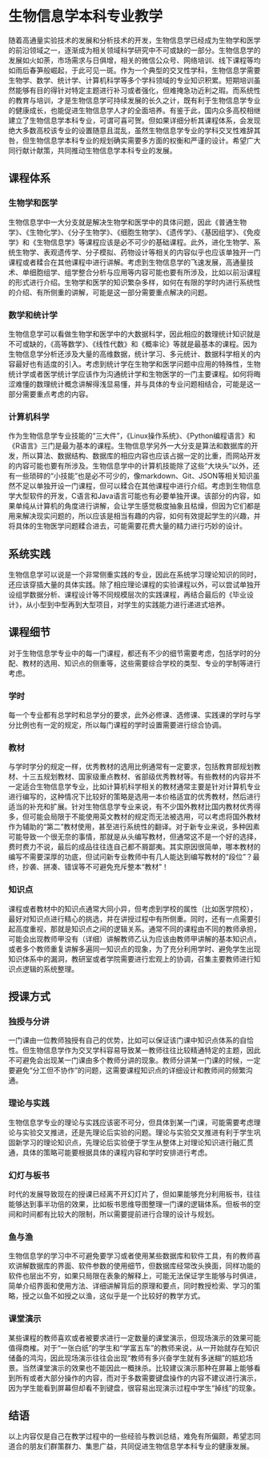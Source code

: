 # 生物信息学本科专业教学

随着高通量实验技术的发展和分析技术的开发，生物信息学已经成为生物学和医学的前沿领域之一，逐渐成为相关领域科学研究中不可或缺的一部分。生物信息学的发展如火如荼，市场需求与日俱增，相关的微信公众号、网络培训、线下课程等均如雨后春笋般崛起，于此可见一斑。作为一个典型的交叉性学科，生物信息学需要生物学、数学、统计学、计算机科学等多个学科领域的专业知识积累。短期培训虽然能够有目的得针对特定主题进行补习或者强化，但难掩急功近利之瑕。而系统性的教育与培训，才是生物信息学可持续发展的长久之计，既有利于生物信息学专业的健康成长，也能促进生物信息学人才的全面培养。有鉴于此，国内众多高校相继建立了生物信息学本科专业，可谓可喜可贺。但如果详细分析其课程体系，会发现绝大多数高校该专业的设置随意且混乱，虽然生物信息学专业的学科交叉性难辞其咎，但生物信息学本科专业的规划确实需要多方面的权衡和严谨的设计。希望广大同行献计献策，共同推动生物信息学本科专业的发展。

## 课程体系

### 生物学和医学

生物信息学中一大分支就是解决生物学和医学中的具体问题，因此《普通生物学》、《生物化学》、《分子生物学》、《细胞生物学》、《遗传学》、《基因组学》、《免疫学》和《生物信息学》等课程应该是必不可少的基础课程。此外，进化生物学、系统生物学、表观遗传学、分子模拟、药物设计等相关的内容似乎也应该单独开一门课程或者糅合在其他课程中进行讲解。考虑到生物信息学的飞速发展，高通量技术、单细胞组学、组学整合分析与应用等内容可能也要有所涉及，比如以前沿课程的形式进行介绍。生物学和医学的知识繁杂多样，如何在有限的学时内进行系统性的介绍、有所侧重的讲解，可能是这一部分需要重点解决的问题。

### 数学和统计学

生物信息学可以看做生物学和医学中的大数据科学，因此相应的数理统计知识就是不可或缺的，《高等数学》、《线性代数》和《概率论》等就是最基本的课程。因为生物信息学分析还涉及大量的高维数据，统计学习、多元统计、数据科学相关的内容最好也有适度的引入。考虑到统计学在生物学和医学问题中应用的特殊性，生物统计学或者医学统计学应该作为沟通统计学和生物医学的一门主要课程。如何将晦涩难懂的数理统计概念讲解得浅显易懂，并与具体的专业问题相结合，可能是这一部分需要重点考虑的内容。

### 计算机科学

作为生物信息学专业技能的“三大件”，《Linux操作系统》、《Python编程语言》和《R语言》三门是最为基本的课程。生物信息学另外一大分支是算法和数据库的开发，所以算法、数据结构、数据库的相应内容也应该占据一定的比重，而网站开发的内容可能也要有所涉及。生物信息学中的计算机技能除了这些“大块头”以外，还有一些琐碎的“小技能”也是必不可少的，像markdown、Git、JSON等相关知识虽然不足以单独开设一门课程，但可以糅合在其他课程中进行介绍。考虑到生物信息学大型软件的开发，C语言和Java语言可能也有必要单独开课。该部分的内容，如果单纯从计算机的角度进行讲解，会让学生感觉极度抽象且枯燥，但因为它们都是用来解决现实问题的，所以应该是相当有趣的内容，如何有效提起学生的兴趣，并将具体的生物医学问题糅合进去，可能需要花费大量的精力进行巧妙的设计。

## 系统实践

生物信息学可以说是一个非常侧重实践的专业，因此在系统学习理论知识的同时，还应该穿插大量的具体实践。除了相应理论课程的实验课程以外，可以尝试单独开设组学数据分析、课程设计等不同规模层次的实践课程，再结合最后的《毕业设计》，从小型到中型再到大型项目，对学生的实践能力进行递进式培养。

## 课程细节

对于生物信息学专业中的每一门课程，都还有不少的细节需要考虑，包括学时的分配、教材的选用、知识点的侧重等，这些需要综合学校的类型、专业的学制等进行考虑。

### 学时

每一个专业都有总学时和总学分的要求，此外必修课、选修课、实践课的学时与学分比例也有一定的规定，所以每门课程的学时设置需要进行综合协调。

### 教材

与学时学分的规定一样，优秀教材的选用比例通常有一定要求，包括教育部规划教材、十三五规划教材、国家级重点教材、省部级优秀教材等。有些教材的内容并不一定适合生物信息学专业，比如计算机科学相关的教材通常主要是针对计算机专业进行编写的，这种情况下比较好的策略是选用一本价格适宜的优秀教材，然后进行适当的补充和扩展。针对生物信息学专业来说，有不少国外教材比国内教材优秀得多，但可能会局限于不能使用英文教材的规定而无法被选用，可以考虑将国外教材作为辅助的“第二”教材使用，甚至进行系统性的翻译。对于新专业来说，多种因素可能导致一个很无奈的事情，那就是从头编写教材，但通常这不是一个好的选择，费时费力不说，最后的成品往往连自己都不屑鄙夷。其实原因很简单，哪本教材的编写不需要深厚的功底，但试问新专业教师中有几人能达到编写教材的“段位”？最终，抄袭、拼凑、错误等不可避免充斥整本“教材”！

### 知识点

课程或者教材中的知识点通常大同小异，但考虑到学校的属性（比如医学院校），最好对知识点进行精心的挑选，并在讲授过程中有所侧重。同时，还有一点需要引起高度重视，那就是知识点之间的逻辑关系。通常不同的课程由不同的教师承担，可能会出现教师甲没有（详细）讲解教师乙认为应该由教师甲讲解的基本知识点，或者多个教师重复讲解多遍同一知识点的现象，为了充分利用学时、避免学生出现知识体系中的漏洞，教研室或者学院需要进行宏观上的协调，召集主要教师进行知识点逻辑的系统整理。

## 授课方式

### 独授与分讲

一门课由一位教师独授有自己的优势，比如可以保证该门课中知识点体系的自恰性。但生物信息学作为交叉学科容易导致某一教师往往比较精通特定的主题，因此不可避免会出现某一门课由多个教师分讲的现象。教师分讲某一门课的时候，一定要避免“分工但不协作”的问题，这需要课程知识点的详细设计和教师间的频繁沟通。

### 理论与实践

生物信息学专业的理论与实践应该密不可分，但具体到某一门课，可能需要考虑理论与实验交叉推进，还是先理论后实验的问题。理论与实验交叉推进有利于学生巩固新学习的理论知识点，先理论后实验便于学生从整体上对理论知识进行融汇贯通，具体的策略可能要根据具体的课程内容和学时安排进行考虑。

### 幻灯与板书

时代的发展导致现在的授课已经离不开幻灯片了，但如果能够充分利用板书，往往能够达到事半功倍的效果，比如板书思维导图整理一门课的逻辑体系。但板书的空间和时间都有比较大的限制，所以需要提前进行合理的设计与规划。

### 鱼与渔

生物信息学的学习中不可避免要学习或者使用某些数据库和软件工具，有的教师喜欢讲解数据库的界面、软件参数的使用细节，但数据库经常改头换面，同样功能的软件也层出不穷，如果只局限在表象的解释上，可能无法保证学生能够与时俱进，简单介绍界面和使用方法、详细讲解背后的原理和要点，同时教授检索、学习的策略，授之以鱼不如授之以渔，这似乎是一个比较好的教学方式。

### 课堂演示

某些课程的教师喜欢或者被要求进行一定数量的课堂演示，但现场演示的效果可能值得商榷。对于“一张白纸”的学生和“学富五车”的教师来说，从一开始就存在知识储备的鸿沟，因此现场演示往往会出现“教师有多兴奋学生就有多迷糊”的尴尬场景。当然课堂演示的效果也不能因此一概抹杀。比较建议演示那种在屏幕上能够看到所有或者大部分操作的内容，而对于多数需要键盘操作的内容不建议进行演示，因为学生能看到屏幕但却看不到键盘，很容易出现演示过程中学生“掉线”的现象。

## 结语

以上内容仅是自己在教学过程中的一些经验与教训总结，难免有所偏颇，希望志同道合的朋友们群策群力、集思广益，共同促进生物信息学本科专业的健康发展。